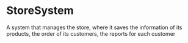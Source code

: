 # StoreSystem

A system that manages the store, where it saves the information of its products, the order of its customers, the  reports for each customer  

